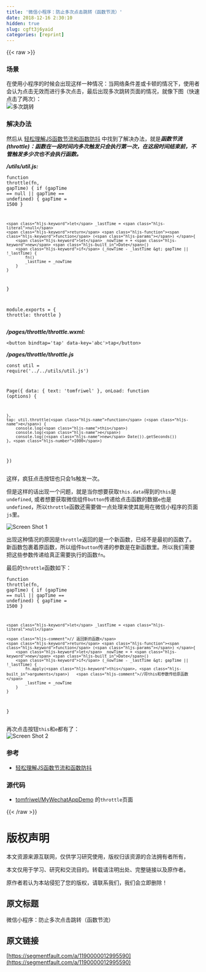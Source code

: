 ```yaml
---
title: '微信小程序：防止多次点击跳转（函数节流）' 
date: 2018-12-16 2:30:10
hidden: true
slug: cgft3j6yaid
categories: [reprint]
---
```


{{< raw >}}

                    
<h3 id="articleHeader0">场景</h3>
<p>在使用小程序的时候会出现这样一种情况：当网络条件差或卡顿的情况下，使用者会认为点击无效而进行多次点击，最后出现多次跳转页面的情况，就像下图（快速点击了两次）：<br><span class="img-wrap"><img data-src="/img/remote/1460000012995593" src="https://static.alili.tech/img/remote/1460000012995593" alt="多次跳转" title="多次跳转" style="cursor: pointer; display: inline;"></span></p>
<h3 id="articleHeader1">解决办法</h3>
<p>然后从 <a href="https://mp.weixin.qq.com/s/3FZJ0nQLhj9PCi0pfBjc9A" rel="nofollow noreferrer" target="_blank">轻松理解JS函数节流和函数防抖</a> 中找到了解决办法，就是<strong><em>函数节流(throttle)：函数在一段时间内多次触发只会执行第一次，在这段时间结束前，不管触发多少次也不会执行函数。</em></strong></p>
<p><strong><em>/utils/util.js:</em></strong></p>
<div class="widget-codetool" style="display:none;">
      <div class="widget-codetool--inner">
      <span class="selectCode code-tool" data-toggle="tooltip" data-placement="top" title="" data-original-title="全选"></span>
      <span type="button" class="copyCode code-tool" data-toggle="tooltip" data-placement="top" data-clipboard-text="function throttle(fn, gapTime) {
    if (gapTime == null || gapTime == undefined) {
        gapTime = 1500
    }

    let _lastTime = null
    return function () {
        let _nowTime = + new Date()
        if (_nowTime - _lastTime > gapTime || !_lastTime) {
            fn()
            _lastTime = _nowTime
        }
    }
}

module.exports = {
  throttle: throttle
}" title="" data-original-title="复制"></span>
      <span type="button" class="saveToNote code-tool" data-toggle="tooltip" data-placement="top" title="" data-original-title="放进笔记"></span>
      </div>
      </div><pre class="hljs javascript"><code><span class="hljs-function"><span class="hljs-keyword">function</span> <span class="hljs-title">throttle</span>(<span class="hljs-params">fn, gapTime</span>) </span>{
    <span class="hljs-keyword">if</span> (gapTime == <span class="hljs-literal">null</span> || gapTime == <span class="hljs-literal">undefined</span>) {
        gapTime = <span class="hljs-number">1500</span>
    }

    <span class="hljs-keyword">let</span> _lastTime = <span class="hljs-literal">null</span>
    <span class="hljs-keyword">return</span> <span class="hljs-function"><span class="hljs-keyword">function</span> (<span class="hljs-params"></span>) </span>{
        <span class="hljs-keyword">let</span> _nowTime = + <span class="hljs-keyword">new</span> <span class="hljs-built_in">Date</span>()
        <span class="hljs-keyword">if</span> (_nowTime - _lastTime &gt; gapTime || !_lastTime) {
            fn()
            _lastTime = _nowTime
        }
    }
}

<span class="hljs-built_in">module</span>.exports = {
  <span class="hljs-attr">throttle</span>: throttle
}</code></pre>
<p><strong><em>/pages/throttle/throttle.wxml:</em></strong></p>
<div class="widget-codetool" style="display:none;">
      <div class="widget-codetool--inner">
      <span class="selectCode code-tool" data-toggle="tooltip" data-placement="top" title="" data-original-title="全选"></span>
      <span type="button" class="copyCode code-tool" data-toggle="tooltip" data-placement="top" data-clipboard-text="<button bindtap='tap' data-key='abc'>tap</button>" title="" data-original-title="复制"></span>
      <span type="button" class="saveToNote code-tool" data-toggle="tooltip" data-placement="top" title="" data-original-title="放进笔记"></span>
      </div>
      </div><pre class="hljs xml"><code style="word-break: break-word; white-space: initial;"><span class="hljs-tag">&lt;<span class="hljs-name">button</span> <span class="hljs-attr">bindtap</span>=<span class="hljs-string">'tap'</span> <span class="hljs-attr">data-key</span>=<span class="hljs-string">'abc'</span>&gt;</span>tap<span class="hljs-tag">&lt;/<span class="hljs-name">button</span>&gt;</span></code></pre>
<p><strong><em>/pages/throttle/throttle.js</em></strong></p>
<div class="widget-codetool" style="display:none;">
      <div class="widget-codetool--inner">
      <span class="selectCode code-tool" data-toggle="tooltip" data-placement="top" title="" data-original-title="全选"></span>
      <span type="button" class="copyCode code-tool" data-toggle="tooltip" data-placement="top" data-clipboard-text="const util = require('../../utils/util.js')

Page({
    data: {
        text: 'tomfriwel'
    },
    onLoad: function (options) {

    },
    tap: util.throttle(function (e) {
        console.log(this)
        console.log(e)
        console.log((new Date()).getSeconds())
    }, 1000)
})" title="" data-original-title="复制"></span>
      <span type="button" class="saveToNote code-tool" data-toggle="tooltip" data-placement="top" title="" data-original-title="放进笔记"></span>
      </div>
      </div><pre class="hljs lisp"><code>const util = require('../../utils/util.js')

Page({
    data: {
        text: 'tomfriwel'
    },
    onLoad: function (<span class="hljs-name">options</span>) {

    },
    tap: util.throttle(<span class="hljs-name">function</span> (<span class="hljs-name">e</span>) {
        console.log(<span class="hljs-name">this</span>)
        console.log(<span class="hljs-name">e</span>)
        console.log((<span class="hljs-name">new</span> Date()).getSeconds())
    }, <span class="hljs-number">1000</span>)
})</code></pre>
<p>这样，疯狂点击按钮也只会1s触发一次。</p>
<p>但是这样的话出现一个问题，就是当你想要获取<code>this.data</code>得到的<code>this</code>是<code>undefined</code>, 或者想要获取微信组件<code>button</code>传递给点击函数的数据<code>e</code>也是<code>undefined</code>，所以<code>throttle</code>函数还需要做一点处理来使其能用在微信小程序的页面<code>js</code>里。</p>
<p><span class="img-wrap"><img data-src="/img/remote/1460000012995594" src="https://static.alili.tech/img/remote/1460000012995594" alt="Screen Shot 1" title="Screen Shot 1" style="cursor: pointer; display: inline;"></span></p>
<p>出现这种情况的原因是<code>throttle</code>返回的是一个新函数，已经不是最初的函数了。新函数包裹着原函数，所以组件<code>button</code>传递的参数是在新函数里。所以我们需要把这些参数传递给真正需要执行的函数<code>fn</code>。</p>
<p>最后的<code>throttle</code>函数如下：</p>
<div class="widget-codetool" style="display:none;">
      <div class="widget-codetool--inner">
      <span class="selectCode code-tool" data-toggle="tooltip" data-placement="top" title="" data-original-title="全选"></span>
      <span type="button" class="copyCode code-tool" data-toggle="tooltip" data-placement="top" data-clipboard-text="function throttle(fn, gapTime) {
    if (gapTime == null || gapTime == undefined) {
        gapTime = 1500
    }

    let _lastTime = null

    // 返回新的函数
    return function () {
        let _nowTime = + new Date()
        if (_nowTime - _lastTime > gapTime || !_lastTime) {
            fn.apply(this, arguments)   //将this和参数传给原函数
            _lastTime = _nowTime
        }
    }
}" title="" data-original-title="复制"></span>
      <span type="button" class="saveToNote code-tool" data-toggle="tooltip" data-placement="top" title="" data-original-title="放进笔记"></span>
      </div>
      </div><pre class="hljs javascript"><code><span class="hljs-function"><span class="hljs-keyword">function</span> <span class="hljs-title">throttle</span>(<span class="hljs-params">fn, gapTime</span>) </span>{
    <span class="hljs-keyword">if</span> (gapTime == <span class="hljs-literal">null</span> || gapTime == <span class="hljs-literal">undefined</span>) {
        gapTime = <span class="hljs-number">1500</span>
    }

    <span class="hljs-keyword">let</span> _lastTime = <span class="hljs-literal">null</span>

    <span class="hljs-comment">// 返回新的函数</span>
    <span class="hljs-keyword">return</span> <span class="hljs-function"><span class="hljs-keyword">function</span> (<span class="hljs-params"></span>) </span>{
        <span class="hljs-keyword">let</span> _nowTime = + <span class="hljs-keyword">new</span> <span class="hljs-built_in">Date</span>()
        <span class="hljs-keyword">if</span> (_nowTime - _lastTime &gt; gapTime || !_lastTime) {
            fn.apply(<span class="hljs-keyword">this</span>, <span class="hljs-built_in">arguments</span>)   <span class="hljs-comment">//将this和参数传给原函数</span>
            _lastTime = _nowTime
        }
    }
}</code></pre>
<p>再次点击按钮<code>this</code>和<code>e</code>都有了：<br><span class="img-wrap"><img data-src="/img/remote/1460000012995595" src="https://static.alili.tech/img/remote/1460000012995595" alt="Screen Shot 2" title="Screen Shot 2" style="cursor: pointer; display: inline;"></span></p>
<h3 id="articleHeader2">参考</h3>
<ul><li><a href="https://mp.weixin.qq.com/s/3FZJ0nQLhj9PCi0pfBjc9A" rel="nofollow noreferrer" target="_blank">轻松理解JS函数节流和函数防抖</a></li></ul>
<h3 id="articleHeader3">源代码</h3>
<ul><li>
<a href="https://github.com/tomfriwel/MyWechatAppDemo" rel="nofollow noreferrer" target="_blank">tomfriwel/MyWechatAppDemo</a> 的<code>throttle</code>页面</li></ul>

                
{{< /raw >}}

# 版权声明
本文资源来源互联网，仅供学习研究使用，版权归该资源的合法拥有者所有，

本文仅用于学习、研究和交流目的。转载请注明出处、完整链接以及原作者。

原作者若认为本站侵犯了您的版权，请联系我们，我们会立即删除！

## 原文标题
微信小程序：防止多次点击跳转（函数节流）

## 原文链接
[https://segmentfault.com/a/1190000012995590](https://segmentfault.com/a/1190000012995590)

